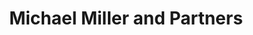 ---
title: "Michael Miller and Partners"
url: /horndean/michael-miller-and-partners/
shop: funeral directors
---